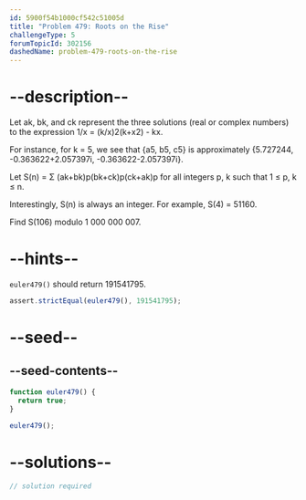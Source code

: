 ```yaml
---
id: 5900f54b1000cf542c51005d
title: "Problem 479: Roots on the Rise"
challengeType: 5
forumTopicId: 302156
dashedName: problem-479-roots-on-the-rise
---
```


# --description--

Let ak, bk, and ck represent the three solutions (real or complex numbers) to the expression 1/x = (k/x)2(k+x2) - kx.

For instance, for k = 5, we see that {a5, b5, c5} is approximately {5.727244, -0.363622+2.057397i, -0.363622-2.057397i}.

Let S(n) = Σ (ak+bk)p(bk+ck)p(ck+ak)p for all integers p, k such that 1 ≤ p, k ≤ n.

Interestingly, S(n) is always an integer. For example, S(4) = 51160.

Find S(106) modulo 1 000 000 007.

# --hints--

`euler479()` should return 191541795.

```js
assert.strictEqual(euler479(), 191541795);
```

# --seed--

## --seed-contents--

```js
function euler479() {
  return true;
}

euler479();
```

# --solutions--

```js
// solution required
```
